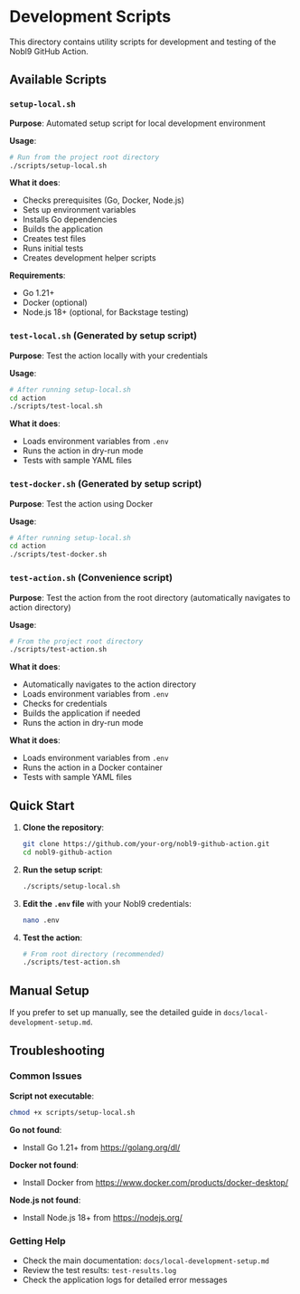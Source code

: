 # Development Scripts

This directory contains utility scripts for development and testing of the Nobl9 GitHub Action.

## Available Scripts

### `setup-local.sh`
**Purpose**: Automated setup script for local development environment

**Usage**:
```bash
# Run from the project root directory
./scripts/setup-local.sh
```

**What it does**:
- Checks prerequisites (Go, Docker, Node.js)
- Sets up environment variables
- Installs Go dependencies
- Builds the application
- Creates test files
- Runs initial tests
- Creates development helper scripts

**Requirements**:
- Go 1.21+
- Docker (optional)
- Node.js 18+ (optional, for Backstage testing)

### `test-local.sh` (Generated by setup script)
**Purpose**: Test the action locally with your credentials

**Usage**:
```bash
# After running setup-local.sh
cd action
./scripts/test-local.sh
```

**What it does**:
- Loads environment variables from `.env`
- Runs the action in dry-run mode
- Tests with sample YAML files

### `test-docker.sh` (Generated by setup script)
**Purpose**: Test the action using Docker

**Usage**:
```bash
# After running setup-local.sh
cd action
./scripts/test-docker.sh
```

### `test-action.sh` (Convenience script)
**Purpose**: Test the action from the root directory (automatically navigates to action directory)

**Usage**:
```bash
# From the project root directory
./scripts/test-action.sh
```

**What it does**:
- Automatically navigates to the action directory
- Loads environment variables from `.env`
- Checks for credentials
- Builds the application if needed
- Runs the action in dry-run mode

**What it does**:
- Loads environment variables from `.env`
- Runs the action in a Docker container
- Tests with sample YAML files

## Quick Start

1. **Clone the repository**:
   ```bash
   git clone https://github.com/your-org/nobl9-github-action.git
   cd nobl9-github-action
   ```

2. **Run the setup script**:
   ```bash
   ./scripts/setup-local.sh
   ```

3. **Edit the `.env` file** with your Nobl9 credentials:
   ```bash
   nano .env
   ```

4. **Test the action**:
   ```bash
   # From root directory (recommended)
   ./scripts/test-action.sh
   ```

## Manual Setup

If you prefer to set up manually, see the detailed guide in `docs/local-development-setup.md`.

## Troubleshooting

### Common Issues

**Script not executable**:
```bash
chmod +x scripts/setup-local.sh
```

**Go not found**:
- Install Go 1.21+ from https://golang.org/dl/

**Docker not found**:
- Install Docker from https://www.docker.com/products/docker-desktop/

**Node.js not found**:
- Install Node.js 18+ from https://nodejs.org/

### Getting Help

- Check the main documentation: `docs/local-development-setup.md`
- Review the test results: `test-results.log`
- Check the application logs for detailed error messages 